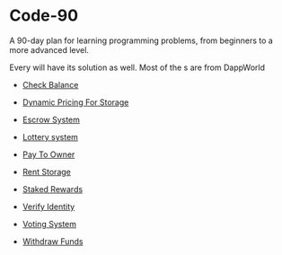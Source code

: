 # Code-90
A 90-day plan for learning programming problems, from beginners to a more advanced level.

Every   will have its solution as well. Most of the  s are from DappWorld

- [Check Balance](https://github.com/VarmaKollu/Code-90/blob/main/SOLIDITY/Check_Balance.md)
  
- [Dynamic Pricing For Storage](https://github.com/VarmaKollu/Code-90/blob/main/SOLIDITY/Dynamic_Pricing.md)

- [Escrow System](https://github.com/VarmaKollu/Code-90/blob/main/SOLIDITY/Escrow_System.md)
  
- [Lottery system](https://github.com/VarmaKollu/Code-90/blob/main/SOLIDITY/Lottery_System.md)

- [Pay To Owner](https://github.com/VarmaKollu/Code-90/blob/main/SOLIDITY/Pay_To_Owner.md)

- [Rent Storage](https://github.com/VarmaKollu/Code-90/blob/main/SOLIDITY/Rent_Storage.md)

- [Staked Rewards](https://github.com/VarmaKollu/Code-90/blob/main/SOLIDITY/Stacked_Rewards.md)

- [Verify Identity](https://github.com/VarmaKollu/Code-90/blob/main/SOLIDITY/Verify_Identity.md)

- [Voting System](https://github.com/VarmaKollu/Code-90/blob/main/SOLIDITY/Voting_System.md)

- [Withdraw Funds](https://github.com/VarmaKollu/Code-90/blob/main/SOLIDITY/Withdraw_Funds.md)










